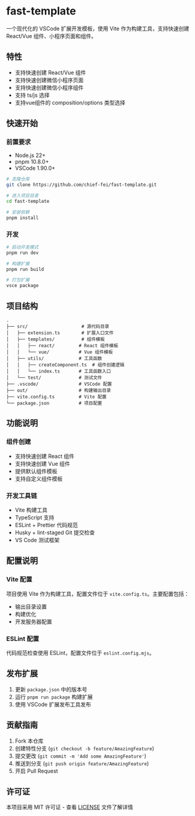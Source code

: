 # fast-template

一个现代化的 VSCode 扩展开发模板，使用 Vite 作为构建工具，支持快速创建 React/Vue 组件、小程序页面和组件。

## 特性

- 支持快速创建 React/Vue 组件
- 支持快速创建微信小程序页面
- 支持快速创建微信小程序组件
- 支持 ts/js 选择
- 支持vue组件的 composition/options 类型选择

## 快速开始

### 前置要求

- Node.js 22+
- pnpm 10.8.0+
- VSCode 1.90.0+

```bash
# 克隆仓库
git clone https://github.com/chief-fei/fast-template.git

# 进入项目目录
cd fast-template

# 安装依赖
pnpm install
```

### 开发

```bash
# 启动开发模式
pnpm run dev

# 构建扩展
pnpm run build

# 打包扩展
vsce package
```

## 项目结构

```
.
├── src/                    # 源代码目录
│   ├── extension.ts        # 扩展入口文件
│   ├── templates/          # 组件模板
│   │   ├── react/         # React 组件模板
│   │   └── vue/           # Vue 组件模板
│   ├── utils/             # 工具函数
│   │   ├── createComponent.ts  # 组件创建逻辑
│   │   └── index.ts       # 工具函数入口
│   └── test/              # 测试文件
├── .vscode/               # VSCode 配置
├── out/                   # 构建输出目录
├── vite.config.ts         # Vite 配置
└── package.json           # 项目配置
```

## 功能说明

### 组件创建

- 支持快速创建 React 组件
- 支持快速创建 Vue 组件
- 提供默认组件模板
- 支持自定义组件模板

### 开发工具链

- Vite 构建工具
- TypeScript 支持
- ESLint + Prettier 代码规范
- Husky + lint-staged Git 提交检查
- VS Code 测试框架

## 配置说明

### Vite 配置

项目使用 Vite 作为构建工具，配置文件位于 `vite.config.ts`。主要配置包括：

- 输出目录设置
- 构建优化
- 开发服务器配置

### ESLint 配置

代码规范检查使用 ESLint，配置文件位于 `eslint.config.mjs`。

## 发布扩展

1. 更新 `package.json` 中的版本号
2. 运行 `pnpm run package` 构建扩展
3. 使用 VSCode 扩展发布工具发布

## 贡献指南

1. Fork 本仓库
2. 创建特性分支 (`git checkout -b feature/AmazingFeature`)
3. 提交更改 (`git commit -m 'Add some AmazingFeature'`)
4. 推送到分支 (`git push origin feature/AmazingFeature`)
5. 开启 Pull Request

## 许可证

本项目采用 MIT 许可证 - 查看 [LICENSE](LICENSE) 文件了解详情
